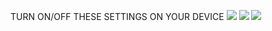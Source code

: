 TURN ON/OFF THESE SETTINGS ON YOUR DEVICE 
![](https://gitlab.com/devops5242049/learn/-/raw/automation/essential%20pictures/turn_off_these.png)
![](https://gitlab.com/devops5242049/learn/-/raw/automation/essential%20pictures/turnon_vtx.png)
![](https://gitlab.com/devops5242049/learn/-/raw/automation/essential%20pictures/Screenshot_2025-01-23_174134.png)

